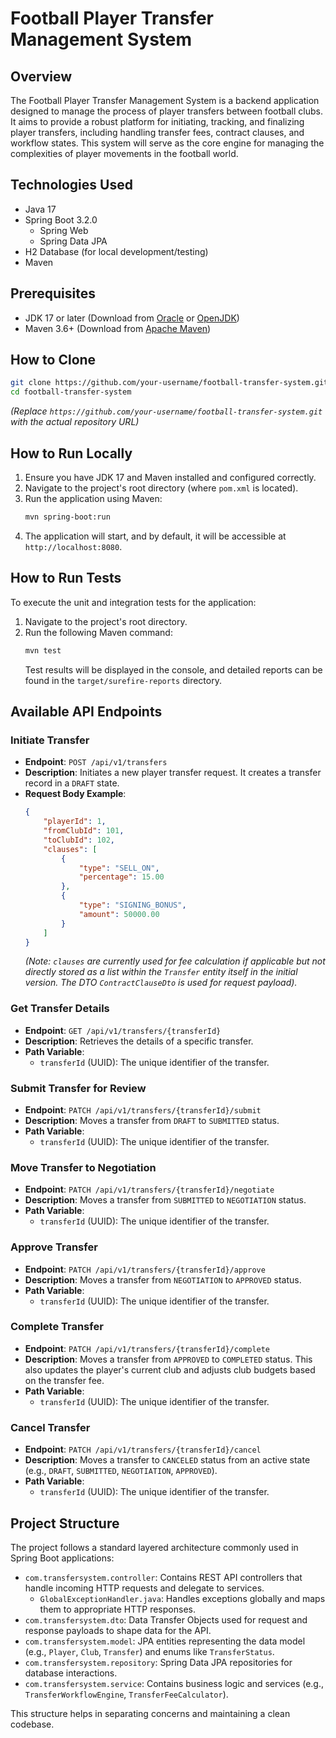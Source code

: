 # Football Player Transfer Management System

## Overview
The Football Player Transfer Management System is a backend application designed to manage the process of player transfers between football clubs. It aims to provide a robust platform for initiating, tracking, and finalizing player transfers, including handling transfer fees, contract clauses, and workflow states. This system will serve as the core engine for managing the complexities of player movements in the football world.

## Technologies Used
- Java 17
- Spring Boot 3.2.0
  - Spring Web
  - Spring Data JPA
- H2 Database (for local development/testing)
- Maven

## Prerequisites
- JDK 17 or later (Download from [Oracle](https://www.oracle.com/java/technologies/javase/jdk17-archive-downloads.html) or [OpenJDK](https://openjdk.java.net/projects/jdk/17/))
- Maven 3.6+ (Download from [Apache Maven](https://maven.apache.org/download.cgi))

## How to Clone
```bash
git clone https://github.com/your-username/football-transfer-system.git
cd football-transfer-system
```
*(Replace `https://github.com/your-username/football-transfer-system.git` with the actual repository URL)*

## How to Run Locally
1.  Ensure you have JDK 17 and Maven installed and configured correctly.
2.  Navigate to the project's root directory (where `pom.xml` is located).
3.  Run the application using Maven:
    ```bash
    mvn spring-boot:run
    ```
4.  The application will start, and by default, it will be accessible at `http://localhost:8080`.

## How to Run Tests
To execute the unit and integration tests for the application:
1.  Navigate to the project's root directory.
2.  Run the following Maven command:
    ```bash
    mvn test
    ```
    Test results will be displayed in the console, and detailed reports can be found in the `target/surefire-reports` directory.

## Available API Endpoints

### Initiate Transfer
-   **Endpoint**: `POST /api/v1/transfers`
-   **Description**: Initiates a new player transfer request. It creates a transfer record in a `DRAFT` state.
-   **Request Body Example**:
    ```json
    {
        "playerId": 1,
        "fromClubId": 101,
        "toClubId": 102,
        "clauses": [
            {
                "type": "SELL_ON",
                "percentage": 15.00
            },
            {
                "type": "SIGNING_BONUS",
                "amount": 50000.00
            }
        ]
    }
    ```
    *(Note: `clauses` are currently used for fee calculation if applicable but not directly stored as a list within the `Transfer` entity itself in the initial version. The DTO `ContractClauseDto` is used for request payload).*

### Get Transfer Details
-   **Endpoint**: `GET /api/v1/transfers/{transferId}`
-   **Description**: Retrieves the details of a specific transfer.
-   **Path Variable**:
    -   `transferId` (UUID): The unique identifier of the transfer.

### Submit Transfer for Review
-   **Endpoint**: `PATCH /api/v1/transfers/{transferId}/submit`
-   **Description**: Moves a transfer from `DRAFT` to `SUBMITTED` status.
-   **Path Variable**:
    -   `transferId` (UUID): The unique identifier of the transfer.

### Move Transfer to Negotiation
-   **Endpoint**: `PATCH /api/v1/transfers/{transferId}/negotiate`
-   **Description**: Moves a transfer from `SUBMITTED` to `NEGOTIATION` status.
-   **Path Variable**:
    -   `transferId` (UUID): The unique identifier of the transfer.

### Approve Transfer
-   **Endpoint**: `PATCH /api/v1/transfers/{transferId}/approve`
-   **Description**: Moves a transfer from `NEGOTIATION` to `APPROVED` status.
-   **Path Variable**:
    -   `transferId` (UUID): The unique identifier of the transfer.

### Complete Transfer
-   **Endpoint**: `PATCH /api/v1/transfers/{transferId}/complete`
-   **Description**: Moves a transfer from `APPROVED` to `COMPLETED` status. This also updates the player's current club and adjusts club budgets based on the transfer fee.
-   **Path Variable**:
    -   `transferId` (UUID): The unique identifier of the transfer.

### Cancel Transfer
-   **Endpoint**: `PATCH /api/v1/transfers/{transferId}/cancel`
-   **Description**: Moves a transfer to `CANCELED` status from an active state (e.g., `DRAFT`, `SUBMITTED`, `NEGOTIATION`, `APPROVED`).
-   **Path Variable**:
    -   `transferId` (UUID): The unique identifier of the transfer.

## Project Structure
The project follows a standard layered architecture commonly used in Spring Boot applications:
-   `com.transfersystem.controller`: Contains REST API controllers that handle incoming HTTP requests and delegate to services.
    -   `GlobalExceptionHandler.java`: Handles exceptions globally and maps them to appropriate HTTP responses.
-   `com.transfersystem.dto`: Data Transfer Objects used for request and response payloads to shape data for the API.
-   `com.transfersystem.model`: JPA entities representing the data model (e.g., `Player`, `Club`, `Transfer`) and enums like `TransferStatus`.
-   `com.transfersystem.repository`: Spring Data JPA repositories for database interactions.
-   `com.transfersystem.service`: Contains business logic and services (e.g., `TransferWorkflowEngine`, `TransferFeeCalculator`).

This structure helps in separating concerns and maintaining a clean codebase.